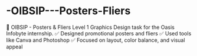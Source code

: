 # -OIBSIP---Posters-Fliers
🎨 OIBSIP - Posters &amp; Fliers Level 1 Graphics Design task for the Oasis Infobyte internship. ✅ Designed promotional posters and fliers ✅ Used tools like Canva and Photoshop ✅ Focused on layout, color balance, and visual appeal
